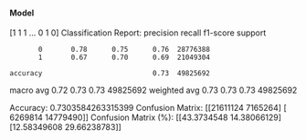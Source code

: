 #### Model
[1 1 1 ... 0 1 0]
Classification Report:
              precision    recall  f1-score   support

           0       0.78      0.75      0.76  28776388
           1       0.67      0.70      0.69  21049304

    accuracy                           0.73  49825692
   macro avg       0.72      0.73      0.73  49825692
weighted avg       0.73      0.73      0.73  49825692

Accuracy: 0.7303584263315399
Confusion Matrix:
[[21611124  7165264]
 [ 6269814 14779490]]
Confusion Matrix (%):
[[43.3734548  14.38066129]
 [12.58349608 29.66238783]]
